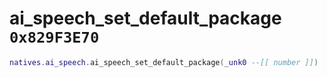# ai_speech_set_default_package `0x829F3E70`

```lua
natives.ai_speech.ai_speech_set_default_package(_unk0 --[[ number ]])
```